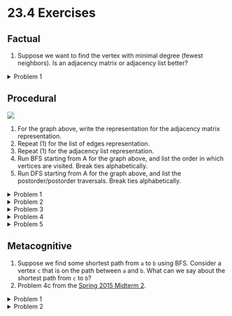 # 23.4 Exercises

## Factual

1. Suppose we want to find the vertex with minimal degree (fewest neighbors). Is an adjacency matrix or adjacency list better?

<details>

<summary>Problem 1</summary>

An adjacency list would be better: we can just assess the size of each list in constant time versus iterating over all $$V$$ vertices in each row of the adjacency matrix to count the number of neighbors.

</details>

## Procedural

![](<../.gitbook/assets/image (71).png>)

1. For the graph above, write the representation for the adjacency matrix representation.
2. Repeat (1) for the list of edges representation.
3. Repeat (1) for the adjacency list representation.
4. Run BFS starting from A for the graph above, and list the order in which vertices are visited. Break ties alphabetically.
5. Run DFS starting from A for the graph above, and list the postorder/postorder traversals. Break ties alphabetically.

<details>

<summary>Problem 1</summary>

<pre><code><strong>    A  B  C  D  E  F
</strong><strong>   
</strong><strong>A   F  T  F  F  F  F
</strong><strong>B   T  F  T  T  T  F
</strong><strong>C   F  T  F  F  F  T
</strong><strong>D   F  T  F  F  F  T
</strong><strong>E   F  T  F  F  F  F
</strong><strong>F   F  F  T  T  F  F
</strong></code></pre>

</details>

<details>

<summary>Problem 2</summary>

```
[{A, B}, 
{B, A}, {B, C}, {B, D}, {B, E}, 
{C, B}, {C, F},
{D, B}, {D, F},
{E, B}, 
{F, C}, {F, D}]
```

</details>

<details>

<summary>Problem 3</summary>

```
A: [B]
B: [A, C, D, E]
C: [B, F]
D: [B, F]
E: [B]
F: [C, D]
```

</details>

<details>

<summary>Problem 4</summary>

`[A, B, C, D, E, F]`

</details>

<details>

<summary>Problem 5</summary>

preorder: `[A, B, C, F, D, E]`

postorder: `[D, F, C, E, B, A]`

</details>

## Metacognitive

1. Suppose we find some shortest path from `a` to `b` using BFS. Consider a vertex `c` that is on the path between `a` and `b`. What can we say about the shortest path from `c` to `b`?
2. Problem 4c from the [Spring 2015 Midterm 2](https://drive.google.com/file/d/1uE1QlF4YguWVp8m8UJ97R2xPC4b1NnQ5/view?usp=sharing).

<details>

<summary>Problem 1</summary>

Call the original shortest path from `a` to `b` $$p_{ab}$$, and the path from `c` to `b` along this path $$p^{*}_{cb}$$. If there is some shorter path between `c` and `b` $$p'_{cb}$$, then we could simply take the path from `a` to `c` in the original $$p_{ab}$$, then take $$p'_{cb}$$ to find an even shorter path between `a` and `b`.&#x20;

However, we stated earlier that $$p_{ab}$$ is the shortest path between `a` and `b`. This is a contradiction.

Thus, the shortest path between `c` and `b` must be on the shortest path between `a` and `b`.

</details>

<details>

<summary>Problem 2</summary>

[Solutions](https://drive.google.com/file/d/1IYt4VbzdX4dTekh6cYAC8tigpJ\_LgljV/view?usp=sharing) are linked here and on the course website.

</details>
